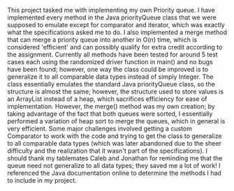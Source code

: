 This project tasked me with implementing my own Priority queue. I have implemented every method 
in the Java priorityQueue class that we were supposed to emulate except for comparator and iterator,
which was exactly what the specifications asked me to do. I also implemented a merge method that can
merge a priority queue into another in O(n) time, which is considered 'efficient' and can possibly
qualify for extra credit according to the assignment. 
Currently all methods have been tested
for around 5 test cases each using the randomized driver function in main() and no bugs have been found;
however, one way the class could be improved is to generalize it to all comparable data types instead of
simply Integer. 
The class essentially emulates the standard Java priorityQueue class, so the structure
is almost the same; however, the structure used to store values is an ArrayList instead of a heap, which
sacrifices efficiency for ease of implementation. However, the merge() method was my own creation; by
taking advantage of the fact that both queues were sorted, I essentially performed a variation of heap sort
to merge the queues, which in general is very efficient. 
Some major challenges involved getting a custom
Comparator to work with the code and trying to get the class to generalize to all comparable data types
(which was later abandoned due to the sheer difficulty and the realization that it wasn't part of the
specifications). 
I should thank my tablemates Caleb and Jonathan for reminding me that the queue need not generalize to all
data types; they saved me a lot of work! I referenced the Java documentation online to determine the 
methods I had to include in my project.